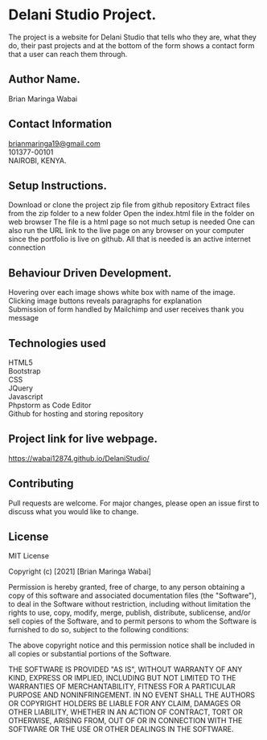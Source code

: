 # Delani Studio Project.

The project is a website for Delani Studio that tells who they are, what they do, their past projects and at the bottom of the form shows a contact form that a user can reach them through.

## Author Name.

Brian Maringa Wabai

## Contact Information
[brianmaringa19@gmail.com](mailto:brianmaringa19@gmail.com)<br>
101377-00101<br>
NAIROBI, KENYA.

## Setup Instructions.

Download or clone the project zip file from github repository
Extract files from the zip folder to a new folder
Open the index.html file in the folder on web browser
The file is a html page so not much setup is needed
One can also run the URL link to the live page on any
browser on your computer since the portfolio is live
on github. All that is needed is an active internet
connection

## Behaviour Driven Development.
Hovering over each image shows white box with name of the image.<br>
Clicking image buttons reveals paragraphs for explanation<br>
Submission of form handled by Mailchimp and user receives thank you message

## Technologies used
HTML5<br>
Bootstrap<br>
CSS<br>
JQuery<br>
Javascript<br>
Phpstorm as Code Editor<br>
Github for hosting and storing repository<br>

## Project link for live webpage.

<a href="https://wabai12874.github.io/DelaniStudio/" target="_blank"> https://wabai12874.github.io/DelaniStudio/ </a>


## Contributing

Pull requests are welcome. For major changes, please open an issue first to discuss what you would like to change.

## License
MIT License

Copyright (c) [2021] [Brian Maringa Wabai]

Permission is hereby granted, free of charge, to any person obtaining a copy
of this software and associated documentation files (the "Software"), to deal
in the Software without restriction, including without limitation the rights
to use, copy, modify, merge, publish, distribute, sublicense, and/or sell
copies of the Software, and to permit persons to whom the Software is
furnished to do so, subject to the following conditions:

The above copyright notice and this permission notice shall be included in all
copies or substantial portions of the Software.

THE SOFTWARE IS PROVIDED "AS IS", WITHOUT WARRANTY OF ANY KIND, EXPRESS OR
IMPLIED, INCLUDING BUT NOT LIMITED TO THE WARRANTIES OF MERCHANTABILITY,
FITNESS FOR A PARTICULAR PURPOSE AND NONINFRINGEMENT. IN NO EVENT SHALL THE
AUTHORS OR COPYRIGHT HOLDERS BE LIABLE FOR ANY CLAIM, DAMAGES OR OTHER
LIABILITY, WHETHER IN AN ACTION OF CONTRACT, TORT OR OTHERWISE, ARISING FROM,
OUT OF OR IN CONNECTION WITH THE SOFTWARE OR THE USE OR OTHER DEALINGS IN THE
SOFTWARE.